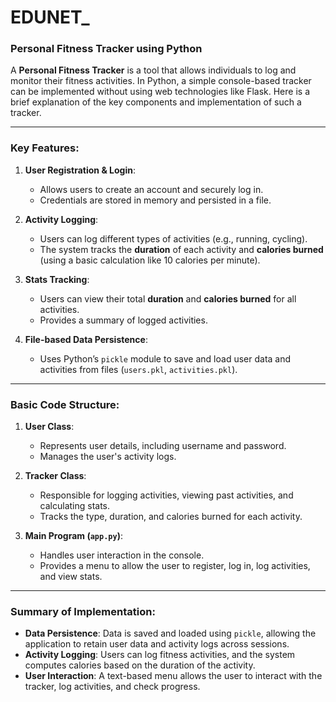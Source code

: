 # EDUNET_
### Personal Fitness Tracker using Python 

A **Personal Fitness Tracker** is a tool that allows individuals to log and monitor their fitness activities. In Python, a simple console-based tracker can be implemented without using web technologies like Flask. Here is a brief explanation of the key components and implementation of such a tracker.

---

### Key Features:
1. **User Registration & Login**:
   - Allows users to create an account and securely log in.
   - Credentials are stored in memory and persisted in a file.

2. **Activity Logging**:
   - Users can log different types of activities (e.g., running, cycling).
   - The system tracks the **duration** of each activity and **calories burned** (using a basic calculation like 10 calories per minute).

3. **Stats Tracking**:
   - Users can view their total **duration** and **calories burned** for all activities.
   - Provides a summary of logged activities.

4. **File-based Data Persistence**:
   - Uses Python’s `pickle` module to save and load user data and activities from files (`users.pkl`, `activities.pkl`).

---

### Basic Code Structure:

1. **User Class**: 
   - Represents user details, including username and password.
   - Manages the user's activity logs.

2. **Tracker Class**: 
   - Responsible for logging activities, viewing past activities, and calculating stats.
   - Tracks the type, duration, and calories burned for each activity.

3. **Main Program (`app.py`)**:
   - Handles user interaction in the console.
   - Provides a menu to allow the user to register, log in, log activities, and view stats.

---


### Summary of Implementation:

- **Data Persistence**: Data is saved and loaded using `pickle`, allowing the application to retain user data and activity logs across sessions.
- **Activity Logging**: Users can log fitness activities, and the system computes calories based on the duration of the activity.
- **User Interaction**: A text-based menu allows the user to interact with the tracker, log activities, and check progress.

